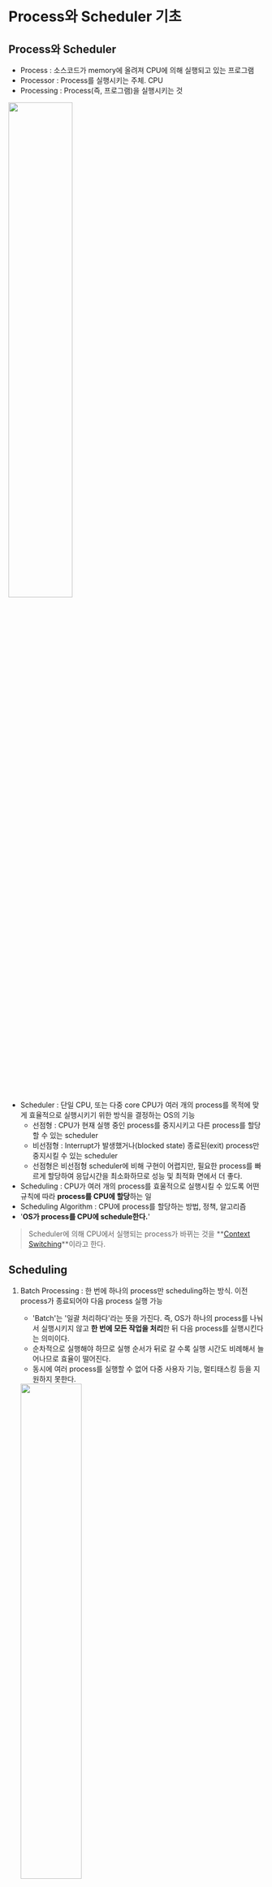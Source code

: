 # Process와 Scheduler 기초

## Process와 Scheduler

- Process : 소스코드가 memory에 올려져 CPU에 의해 실행되고 있는 프로그램
- Processor : Process를 실행시키는 주체. CPU
- Processing : Process(즉, 프로그램)을 실행시키는 것

<img src="/OS/resources/mac-process.png" width="50%">

- Scheduler : 단일 CPU, 또는 다중 core CPU가 여러 개의 process를 목적에 맞게 효율적으로 실행시키기 위한 방식을 결정하는 OS의 기능
    - 선점형 : CPU가 현재 실행 중인 process를 중지시키고 다른 process를 할당할 수 있는 scheduler
    - 비선점형 : Interrupt가 발생했거나(blocked state) 종료된(exit) process만 중지시킬 수 있는 scheduler
    - 선점형은 비선점형 scheduler에 비해 구현이 어렵지만, 필요한 process를 빠르게 할당하여 응답시간을 최소화하므로 성능 및 최적화 면에서 더 좋다.
- Scheduling : CPU가 여러 개의 process를 효울적으로 실행시킬 수 있도록 어떤 규칙에 따라 **process를 CPU에 할당**하는 일
- Scheduling Algorithm : CPU에 process를 할당하는 방법, 정책, 알고리즘
- '**OS가 process를 CPU에 schedule한다.**'

> Scheduler에 의해 CPU에서 실행되는 process가 바뀌는 것을 **[Context Switching](https://github.com/cskime/cs-handbook/blob/main/OS/06.%20Context%20Switching.md)**이라고 한다.

## Scheduling

1. Batch Processing : 한 번에 하나의 process만 scheduling하는 방식. 이전 process가 종료되어야 다음 process 실행 가능
    - 'Batch'는 '일괄 처리하다'라는 뜻을 가진다. 즉, OS가 하나의 process를 나눠서 실행시키지 않고 **한 번에 모든 작업을 처리**한 뒤 다음 process를  실행시킨다는 의미이다.
    - 순차적으로 실행해야 하므로 실행 순서가 뒤로 갈 수록 실행 시간도 비례해서 늘어나므로 효율이 떨어진다.
    - 동시에 여러 process를 실행할 수 없어 다중 사용자 기능, 멀티태스킹 등을 지원하지 못한다.

    <img src="/OS/resources/batch-processing.png" width="50%">

2. Time Division(시분할) Processing : **일정 시간**마다 CPU에 할당하는 process를 교체하는 방식.
    - 여러 개의 process를 나눠서 실행시킬 수 있게 되어, 마치 여러 process를 동시에 실행하는 것 처럼 보인다. 다중 사용자 기능 등을 지원할 수 있다.
    - 시간을 기준으로 process를 교체함으로써 CPU 응답 시간을 최소화할 수 있다.

    <img src="/OS/resources/time-division-processing.png" width="50%">

3. Multi Tasking : **특정 조건**을 만족하는 시점마다 CPU에 할당하는 process를 교체하는 방식
    - 시분할 방식과 동일하게 동작하지만, process를 교체하는 기준이 다르다.

    <img src="/OS/resources/multi-tasking.png" width="50%">

4. Multi Processing : 여러 개의 CPU에 process를 scheduling하는 방식
    - Multi tasking과는 여러 개의 CPU에 process를 할당한다는 점이 다르다.
    - CPU가 여러 개라는 것은 process를 실행시킬 수 있는 processor가 여러 개라는 뜻으로, 1개의 process를 여러 CPU가 나눠서 실행하여 더 빠르게 처리할 수 있다.
    - 병렬 실행, 동시성 프로그래밍과 관련된 방식

5. Mulit Programming : CPU를 일정 시간동안 최대한 많이 사용할 수 있도록 프로그래밍하는 것
    - Multi tasking과 multi processing이 시간이 아닌 특정 조건을 기준으로 실행 중인 process를 변경하는 방식
    - Multi programming은 **아무 작업도 하지 않는 CPU를 찾아 process를 할당하는 방식**이다.
    
    <img src="/OS/resources/multi-programming.png" width="50%">

> ### Process Wait
> 
> - Storage 읽기/쓰기, 외부 I/O device 입출력 등 외부 event(interrupt)에 반응하여 CPU가 process에서 발생한 interrupt가 종료될 때 까지 대기하는 것
> - Multi programming에서 아무 작업도 하지 않는 CPU를 찾을 때, process wait 상태의 CPU를 찾음
>
> <img src="/OS/resources/process-wait.png" width="50%">

> ### 저장매체 Access Time
> 저장매체(Flash Drive)는 접근 시간이 register에 비해 수천배 차이가 나는 시간이 오래 소요되는 작업이므로, 이 동안에 process를 wait 상태로 전환한 뒤 작업을 수행한다. 어떤 process가 wait 상태에 있는 시간 동안, 다른 process를 실행시켜 전체적인 작업 효율을 향상시킬 수 있게 된다.
> <img src="/OS/resources/process-access-time.png" width="50%">

### Scheduling Algorithm

OS가 CPU에 process를 할당할 때 **어떤 순서(또는 정책)에 따라 process를 할당할 것인지** 결정하는 방법

1. FIFO(First In First Out) : Process 대기열(queue)을 사용하여, 대기열에 들어온 순서대로 process를 CPU에 할당하는 방식
    - 단순히 대기열에 들어온 process를 순서대로 꺼내서 할당하므로, 현재 CPU가 실행중인 process 작업이 끝나야 다음 process를 할당할 수 있다.
    - Batch processing에서 사용할 수 있는 알고리즘

    <img src="/OS/resources/scheduler-fifo.png" width="50%">

2. SJF(Shortest Job First) : 실행 시간이 가장 짧은 process를 먼저 CPU에 할당하는 방식
    - Process의 실행시간을 미리 알고있어야 하므로, RTOS(Real Time OS) 특수한 상황에서 사용된다.
    - RTOS와 GPOS
        - RTOS(Real Time OS) : 실시간 성능을 보장하기 위한 특수 목적의 OS로, 프로그램의 시작/종료 시점을 미리 알고 있으므로 SJF 알고리즘을 사용하기 적합하다 
        - GPOS(Global Purpose OS) : RTOS가 아닌 범용 OS
    - 지연시간을 최소화할 수 있다는 장점이 있지만, 일반적인 환경에서 실행시간 계산에 비용이 필요하다.

    <img src="/OS/resources/scheduler-sjf.png" width="50%">

3. Priority Based : Process에 미리 우선순위를 매겨서 우선순위가 가장 높은 process부터 할당하는 방식
    - Static priority : 사용자가 직접 할당하는 priority
    - Dynamic priority : 상황에 따라 스케쥴러가 할당하는 priority
        - 오랫동안 CPU에 할당되지 않은 process는 우선순위를 낮추고, 실행 요청 빈도가 높은 process의 우선순위를 높여 확률적으로 전체적인 실행 효율을 증가시킨다.

    <img src="/OS/resources/scheduler-priority.png" width="50%">

4. Round Robin : FIFO와 동일하게 동작하되, 일정 시간 안에 종료되지 않은 process를 대기열 맨 뒤로 보내고 다른 process로 교체하는 방식
    - FIFO 알고리즘은 CPU에 할당된 process가 완전히 종료되어야 대기열의 다음 process를 CPU에 할당한다는 점에서 차이가 있다.
    - 시분할 시스템에서 주로 사용된다.

    <img src="/OS/resources/scheduler-round-robin.png" width="50%">

## Process 상태

Process가 가질 수 있는 5가지 상태(new, ready, running, blocked, exit)

<img src="/OS/resources/process-state.png" width="50%">

1. New : Process 생성 단계
2. Ready : CPU에서 실행 가능한 상태
3. Running : 현재 CPU에서 실행 중인 상태
4. Blocked : Interrupt가 발생하여 대기 중인 상태(Process Wait)
5. Exit : Process 종료 단계. 사용 중인 시스템 자원 반납 등

### Process 상태의 전환

Process가 scheduling algorithm에 따라 CPU에 할당되거나 종료될 때, ready-running-blocked 상태 중 하나로 전환된다.

| From | To | Description |
| :--: | :-: | :--------: |
| New | Ready | Process 생성 후 CPU 실행 대기 |
| Ready | Running | Scheduler가 CPU에 process를 할당하여 process가 실행됨 |
| Running | Blockd | Process 실행 중 Interrupt 발생 |
| Blocked | Ready | Interrupt 동안 CPU는 다른 ready 상태 process를 실행하고 있으므로, running으로 돌아가지 않고 ready 상태로 전환되어 다음 scheduling 타이밍을 기다린다. |
| Running | Ready | Scheduler가 현재 CPU에서 실행 중인 process를 회수하고 다른 process를 할당함 |

<img src="/OS/resources/process-state-transition.png" width="50%">
